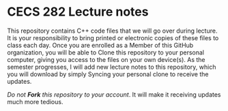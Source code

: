 CECS 282 Lecture notes
=======

This repository contains C++ code files that we will go over during lecture. It is your responsibility to bring printed or electronic copies of these files to class each day. Once you are enrolled as a Member of this GitHub organization, you will be able to Clone this repository to your personal computer, giving you access to the files on your own device(s). As the semester progresses, I will add new lecture notes to this repository, which you will download by simply Syncing your personal clone to receive the updates.

*Do not <b>Fork</b> this repository to your account*. It will make it receiving updates much more tedious.

